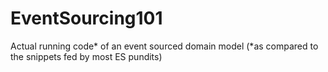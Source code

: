 EventSourcing101
================

Actual running code* of an event sourced domain model (*as compared to the snippets fed by most ES pundits)
